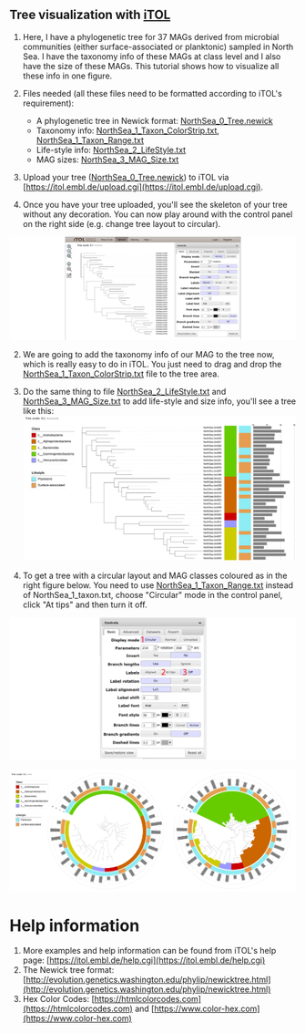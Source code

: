 
## Tree visualization with [iTOL](https://itol.embl.de)

1. Here, I have a phylogenetic tree for 37 MAGs derived from microbial communities (either surface-associated or planktonic) sampled in North Sea.
I have the taxonomy info of these MAGs at class level and I also have the size of these MAGs.
This tutorial shows how to visualize all these info in one figure.


1. Files needed (all these files need to be formatted according to iTOL's requirement):

    + A phylogenetic tree in Newick format: [NorthSea_0_Tree.newick](NorthSea_0_Tree.newick)
    + Taxonomy info: [NorthSea_1_Taxon_ColorStrip.txt](NorthSea_1_Taxon_ColorStrip.txt), [NorthSea_1_Taxon_Range.txt](NorthSea_1_Taxon_Range.txt)
    + Life-style info: [NorthSea_2_LifeStyle.txt](NorthSea_2_LifeStyle.txt)
    + MAG sizes: [NorthSea_3_MAG_Size.txt](NorthSea_3_MAG_Size.txt)


1. Upload your tree ([NorthSea_0_Tree.newick](NorthSea_0_Tree.newick)) to iTOL via [https://itol.embl.de/upload.cgi](https://itol.embl.de/upload.cgi).


1. Once you have your tree uploaded, you'll see the skeleton of your tree without any decoration. 
You can now play around with the control panel on the right side (e.g. change tree layout to circular).

![Step_1](figures/Step_1.jpg)


2. We are going to add the taxonomy info of our MAG to the tree now, which is really easy to do in iTOL. 
You just need to drag and drop the [NorthSea_1_Taxon_ColorStrip.txt](NorthSea_1_Taxon_ColorStrip.txt) file to the tree area.


3. Do the same thing to file [NorthSea_2_LifeStyle.txt](NorthSea_2_LifeStyle.txt) and [NorthSea_3_MAG_Size.txt](NorthSea_3_MAG_Size.txt) to add life-style and size info, you'll see a tree like this:
![Layout_Normal](figures/Layout_Normal.jpg)


4. To get a tree with a circular layout and MAG classes coloured as in the right figure below. 
You need to use [NorthSea_1_Taxon_Range.txt](NorthSea_1_Taxon_Range.txt) instead of NorthSea_1_taxon.txt,
choose "Circular" mode in the control panel, click "At tips" and then turn it off.

![Step_2](figures/Step_2.jpg)

![Layout_Circular](figures/Layout_Circular.jpg)


# Help information

1. More examples and help information can be found from iTOL's help page: [https://itol.embl.de/help.cgi](https://itol.embl.de/help.cgi)
1. The Newick tree format: [http://evolution.genetics.washington.edu/phylip/newicktree.html](http://evolution.genetics.washington.edu/phylip/newicktree.html)
1. Hex Color Codes: [https://htmlcolorcodes.com](https://htmlcolorcodes.com) and [https://www.color-hex.com](https://www.color-hex.com)
